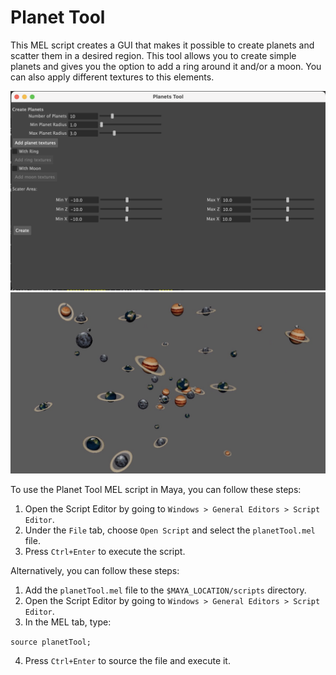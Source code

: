 # Planet Tool

This MEL script creates a GUI that makes it possible to create planets and scatter them in a desired region. This tool allows you to create simple planets and gives you the option to add a ring around it and/or a moon. You can also apply different textures to this elements.

![interface](/img/interface.png)
![planets](/img/planets.png)

To use the Planet Tool MEL script in Maya, you can follow these steps:

1. Open the Script Editor by going to `Windows > General Editors > Script Editor`.
2. Under the `File` tab, choose `Open Script` and select the `planetTool.mel` file.
3. Press `Ctrl+Enter` to execute the script.

Alternatively, you can follow these steps:

1. Add the `planetTool.mel` file to the `$MAYA_LOCATION/scripts` directory.
2. Open the Script Editor by going to `Windows > General Editors > Script Editor`.
3. In the MEL tab, type:

`source planetTool;`

4. Press `Ctrl+Enter` to source the file and execute it.
